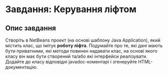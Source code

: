 # Завдання: Керування ліфтом

## Опис завдання

Створіть в NetBeans проект (на основі шаблону Java Application), який містить клас, що імітує **роботу ліфта**. Подумайте про те, які дані мають бути приватними, які методи повинен надавати клас, на основі якого класу він має бути створений та/або які інтерфейси реалізувати. Додайте до класу відповідні javadoc-коментарі і згенеруйте HTML-документацію.
